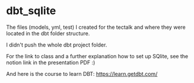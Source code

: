 # dbt_sqlite
The files (models, yml, test) I created for the tectalk and where they were located in the dbt folder structure.

I didn't push the whole dbt project folder.

For the link to class and a further explanation how to set up SQlite, see the notion link in the presentation PDF :)

And here is the course to learn DBT:
https://learn.getdbt.com/
